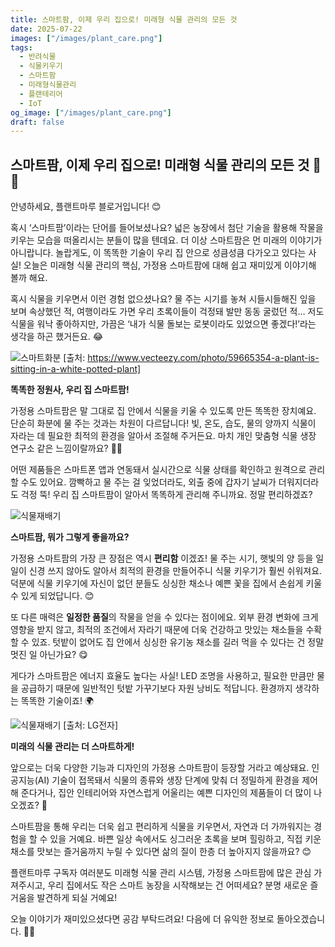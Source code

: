 ```yaml
---
title: 스마트팜, 이제 우리 집으로! 미래형 식물 관리의 모든 것
date: 2025-07-22
images: ["/images/plant_care.png"]
tags:
  - 반려식물
  - 식물키우기
  - 스마트팜
  - 미래형식물관리
  - 플랜테리어
  - IoT
og_image: ["/images/plant_care.png"]
draft: false
---
```


## 스마트팜, 이제 우리 집으로! 미래형 식물 관리의 모든 것 🏡🌿

안녕하세요, 플랜트마루 블로거입니다! 😊

혹시 ‘스마트팜’이라는 단어를 들어보셨나요? 넓은 농장에서 첨단 기술을 활용해 작물을 키우는 모습을 떠올리시는 분들이 많을 텐데요. 더 이상 스마트팜은 먼 미래의 이야기가 아니랍니다. 놀랍게도, 이 똑똑한 기술이 우리 집 안으로 성큼성큼 다가오고 있다는 사실! 오늘은 미래형 식물 관리의 핵심, 가정용 스마트팜에 대해 쉽고 재미있게 이야기해 볼까 해요.

혹시 식물을 키우면서 이런 경험 없으셨나요? 물 주는 시기를 놓쳐 시들시들해진 잎을 보며 속상했던 적, 여행이라도 가면 우리 초록이들이 걱정돼 발만 동동 굴렀던 적… 저도 식물을 워낙 좋아하지만, 가끔은 ‘내가 식물 돌보는 로봇이라도 있었으면 좋겠다!’라는 생각을 하곤 했거든요. 😂

![스마트화분](/images/iot_pot.jpg)
[출처: https://www.vecteezy.com/photo/59665354-a-plant-is-sitting-in-a-white-potted-plant]

**똑똑한 정원사, 우리 집 스마트팜!**

가정용 스마트팜은 말 그대로 집 안에서 식물을 키울 수 있도록 만든 똑똑한 장치예요. 단순히 화분에 물 주는 것과는 차원이 다르답니다! 빛, 온도, 습도, 물의 양까지 식물이 자라는 데 필요한 최적의 환경을 알아서 조절해 주거든요. 마치 개인 맞춤형 식물 생장 연구소 같은 느낌이랄까요? 🔬✨

어떤 제품들은 스마트폰 앱과 연동돼서 실시간으로 식물 상태를 확인하고 원격으로 관리할 수도 있어요. 깜빡하고 물 주는 걸 잊었더라도, 외출 중에 갑자기 날씨가 더워지더라도 걱정 뚝! 우리 집 스마트팜이 알아서 똑똑하게 관리해 주니까요. 정말 편리하겠죠?

![식물재배기](/images/plant_care.png)

**스마트팜, 뭐가 그렇게 좋을까요?**

가정용 스마트팜의 가장 큰 장점은 역시 **편리함** 이겠죠! 물 주는 시기, 햇빛의 양 등을 일일이 신경 쓰지 않아도 알아서 최적의 환경을 만들어주니 식물 키우기가 훨씬 쉬워져요. 덕분에 식물 키우기에 자신이 없던 분들도 싱싱한 채소나 예쁜 꽃을 집에서 손쉽게 키울 수 있게 되었답니다. 😊

또 다른 매력은 **일정한 품질**의 작물을 얻을 수 있다는 점이에요. 외부 환경 변화에 크게 영향을 받지 않고, 최적의 조건에서 자라기 때문에 더욱 건강하고 맛있는 채소들을 수확할 수 있죠. 텃밭이 없어도 집 안에서 싱싱한 유기농 채소를 길러 먹을 수 있다는 건 정말 멋진 일 아닌가요? 😋

게다가 스마트팜은 에너지 효율도 높다는 사실! LED 조명을 사용하고, 필요한 만큼만 물을 공급하기 때문에 일반적인 텃밭 가꾸기보다 자원 낭비도 적답니다. 환경까지 생각하는 똑똑한 기술이죠! 🌍

![식물재배기](https://www.farmstream.co.kr/data/editor/2006/113377ef3dad7a90bc7a84b2ad307f24_1593386470_9059.png)
[출처: LG전자]

**미래의 식물 관리는 더 스마트하게!**

앞으로는 더욱 다양한 기능과 디자인의 가정용 스마트팜이 등장할 거라고 예상돼요. 인공지능(AI) 기술이 접목돼서 식물의 종류와 생장 단계에 맞춰 더 정밀하게 환경을 제어해 준다거나, 집안 인테리어와 자연스럽게 어울리는 예쁜 디자인의 제품들이 더 많이 나오겠죠? 🤩

스마트팜을 통해 우리는 더욱 쉽고 편리하게 식물을 키우면서, 자연과 더 가까워지는 경험을 할 수 있을 거예요. 바쁜 일상 속에서도 싱그러운 초록을 보며 힐링하고, 직접 키운 채소를 맛보는 즐거움까지 누릴 수 있다면 삶의 질이 한층 더 높아지지 않을까요? 😊

플랜트마루 구독자 여러분도 미래형 식물 관리 시스템, 가정용 스마트팜에 많은 관심 가져주시고, 우리 집에서도 작은 스마트 농장을 시작해보는 건 어떠세요? 분명 새로운 즐거움을 발견하게 되실 거예요!

오늘 이야기가 재미있으셨다면 공감 부탁드려요! 다음에 더 유익한 정보로 돌아오겠습니다. 🌱💚